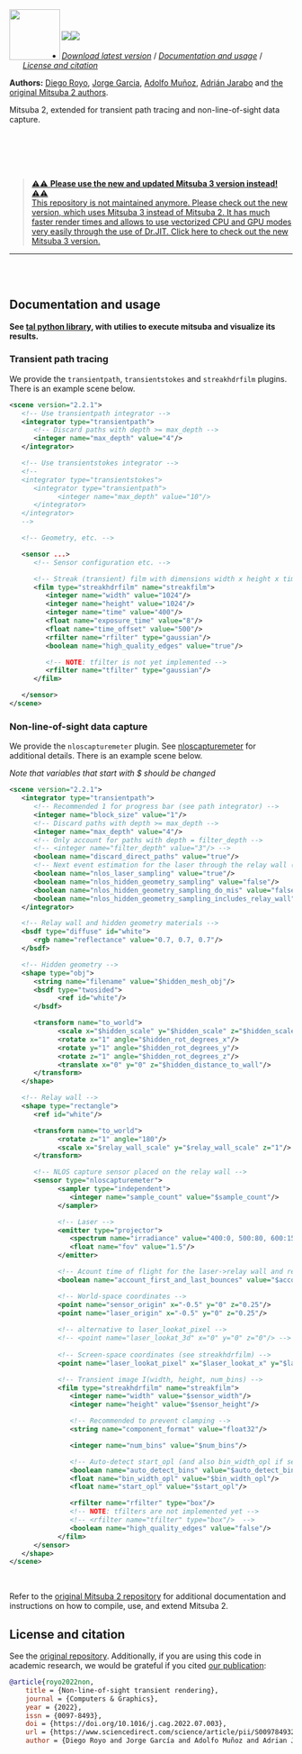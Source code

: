 <div style="margin-right: 15px;"><img align="left" src="https://github.com/mitsuba-renderer/mitsuba2/raw/master/docs/images/logo_plain.png" width="90" height="90"/></div>

# <img src="https://render.githubusercontent.com/render/math?math={\huge \frac{\partial}{\partial t} \text{Mitsuba 2}}#gh-light-mode-only"><img src="https://render.githubusercontent.com/render/math?math={\color{white}\huge \frac{\partial}{\partial t} \text{Mitsuba 2}}#gh-dark-mode-only">

   * [_Download latest version_](https://github.com/diegoroyo/mitsuba2-transient-nlos/releases) / [_Documentation and usage_](#documentation-and-usage) / [_License and citation_](#license-and-citation)

**Authors:** [Diego Royo](https://diego.contact), 
[Jorge Garcia](https://github.com/jgarciapueyo), [Adolfo Muñoz](http://www.adolfo-munoz.com/), [Adrián Jarabo](http://giga.cps.unizar.es/~ajarabo/) and [the original Mitsuba 2 authors](https://github.com/mitsuba-renderer/mitsuba2).

Mitsuba 2, extended for transient path tracing and non-line-of-sight data capture.

<br><br>
---
> [⚠️⚠️ **Please use the new and updated Mitsuba 3 version instead!** ⚠️⚠️](https://github.com/diegoroyo/mitsuba3-transient-nlos) <br>
> [This repository is not maintained anymore. Please check out the new version, which uses Mitsuba 3 instead of Mitsuba 2. It has much faster render times and allows to use vectorized CPU and GPU modes very easily through the use of Dr.JIT. Click here to check out the new Mitsuba 3 version.](https://github.com/diegoroyo/mitsuba3-transient-nlos)
---
<br><br>

## Documentation and usage

**See 
[tal python library](https://github.com/diegoroyo/tal), with utilies to execute mitsuba and visualize its results.**

### Transient path tracing

We provide the `transientpath`, `transientstokes` and `streakhdrfilm` plugins. There is an example scene below.

```xml
<scene version="2.2.1">
   <!-- Use transientpath integrator -->
   <integrator type="transientpath">
      <!-- Discard paths with depth >= max_depth -->
      <integer name="max_depth" value="4"/>
   </integrator>

   <!-- Use transientstokes integrator -->
   <!--
   <integrator type="transientstokes">
      <integrator type="transientpath">
            <integer name="max_depth" value="10"/>
      </integrator>
   </integrator>
   -->

   <!-- Geometry, etc. -->

   <sensor ...>
      <!-- Sensor configuration etc. -->

      <!-- Streak (transient) film with dimensions width x height x time -->
      <film type="streakhdrfilm" name="streakfilm">
         <integer name="width" value="1024"/>
         <integer name="height" value="1024"/>
         <integer name="time" value="400"/>
         <float name="exposure_time" value="8"/>
         <float name="time_offset" value="500"/>
         <rfilter name="rfilter" type="gaussian"/>
         <boolean name="high_quality_edges" value="true"/>

         <!-- NOTE: tfilter is not yet implemented -->
         <rfilter name="tfilter" type="gaussian"/>
      </film>

   </sensor>
</scene>
```

### Non-line-of-sight data capture

We provide the `nloscapturemeter` plugin. See [nloscapturemeter](https://github.com/diegoroyo/mitsuba2/blob/feat-transient/src/sensors/nloscapturemeter.cpp) for additional details. There is an example scene below.

_Note that variables that start with $ should be changed_

```xml
<scene version="2.2.1">
   <integrator type="transientpath">
      <!-- Recommended 1 for progress bar (see path integrator) -->
      <integer name="block_size" value="1"/>
      <!-- Discard paths with depth >= max_depth -->
      <integer name="max_depth" value="4"/>
      <!-- Only account for paths with depth = filter_depth -->
      <!-- <integer name="filter_depth" value="3"/> -->
      <boolean name="discard_direct_paths" value="true"/>
      <!-- Next event estimation for the laser through the relay wall (recommended true) -->
      <boolean name="nlos_laser_sampling" value="true"/>
      <boolean name="nlos_hidden_geometry_sampling" value="false"/>
      <boolean name="nlos_hidden_geometry_sampling_do_mis" value="false"/>
      <boolean name="nlos_hidden_geometry_sampling_includes_relay_wall" value="false"/>
   </integrator>

   <!-- Relay wall and hidden geometry materials -->
   <bsdf type="diffuse" id="white">
      <rgb name="reflectance" value="0.7, 0.7, 0.7"/>
   </bsdf>

   <!-- Hidden geometry -->
   <shape type="obj">
      <string name="filename" value="$hidden_mesh_obj"/>
      <bsdf type="twosided">
            <ref id="white"/>
      </bsdf>

      <transform name="to_world">
            <scale x="$hidden_scale" y="$hidden_scale" z="$hidden_scale"/>
            <rotate x="1" angle="$hidden_rot_degrees_x"/>
            <rotate y="1" angle="$hidden_rot_degrees_y"/>
            <rotate z="1" angle="$hidden_rot_degrees_z"/>
            <translate x="0" y="0" z="$hidden_distance_to_wall"/>
      </transform>
   </shape>

   <!-- Relay wall -->
   <shape type="rectangle">
      <ref id="white"/>

      <transform name="to_world">
            <rotate z="1" angle="180"/>
            <scale x="$relay_wall_scale" y="$relay_wall_scale" z="1"/>
      </transform>

      <!-- NLOS capture sensor placed on the relay wall -->
      <sensor type="nloscapturemeter">
            <sampler type="independent">
               <integer name="sample_count" value="$sample_count"/>
            </sampler>

            <!-- Laser -->
            <emitter type="projector">
               <spectrum name="irradiance" value="400:0, 500:80, 600:156.0, 700:184.0"/>
               <float name="fov" value="1.5"/>
            </emitter>

            <!-- Acount time of flight for the laser->relay wall and relay wall->sensor paths -->
            <boolean name="account_first_and_last_bounces" value="$account_first_and_last_bounces"/>

            <!-- World-space coordinates -->
            <point name="sensor_origin" x="-0.5" y="0" z="0.25"/>
            <point name="laser_origin" x="-0.5" y="0" z="0.25"/>
            
            <!-- alternative to laser_lookat_pixel -->
            <!-- <point name="laser_lookat_3d" x="0" y="0" z="0"/> -->
            
            <!-- Screen-space coordinates (see streakhdrfilm) -->
            <point name="laser_lookat_pixel" x="$laser_lookat_x" y="$laser_lookat_y" z="0"/>

            <!-- Transient image I(width, height, num_bins) -->
            <film type="streakhdrfilm" name="streakfilm">
               <integer name="width" value="$sensor_width"/>
               <integer name="height" value="$sensor_height"/>

               <!-- Recommended to prevent clamping -->
               <string name="component_format" value="float32"/>

               <integer name="num_bins" value="$num_bins"/>

               <!-- Auto-detect start_opl (and also bin_width_opl if set to a negative value) -->
               <boolean name="auto_detect_bins" value="$auto_detect_bins"/>
               <float name="bin_width_opl" value="$bin_width_opl"/>
               <float name="start_opl" value="$start_opl"/>

               <rfilter name="rfilter" type="box"/>
               <!-- NOTE: tfilters are not implemented yet -->
               <!-- <rfilter name="tfilter" type="box"/>  -->
               <boolean name="high_quality_edges" value="false"/>
            </film>
      </sensor>
   </shape>
</scene>
```

<br>

Refer to the [original Mitsuba 2 repository](https://github.com/mitsuba-renderer/mitsuba2)
for additional documentation and instructions on how to compile, use, and extend Mitsuba 2.

## License and citation

See the [original repository](https://github.com/mitsuba-renderer/mitsuba2). Additionally, if you are using this code in academic research, we would be grateful if you cited [our publication](https://doi.org/10.1016/j.cag.2022.07.003):

```bibtex
@article{royo2022non,
    title = {Non-line-of-sight transient rendering},
    journal = {Computers & Graphics},
    year = {2022},
    issn = {0097-8493},
    doi = {https://doi.org/10.1016/j.cag.2022.07.003},
    url = {https://www.sciencedirect.com/science/article/pii/S0097849322001200},
    author = {Diego Royo and Jorge García and Adolfo Muñoz and Adrian Jarabo}
```
